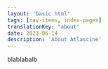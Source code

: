 ```yaml
---
layout: 'basic.html'
tags: [nav-items, index-pages]
translationKey: "about"
date: 2023-06-14
description: 'About Atlascine'
---
```


blablabalb